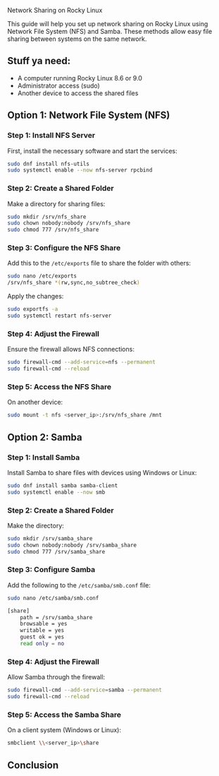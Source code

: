 
Network Sharing on Rocky Linux

This guide will help you set up network sharing on Rocky Linux using Network File System (NFS) and Samba. These methods allow easy file sharing between systems on the same network.

## Stuff ya need:
- A computer running Rocky Linux 8.6 or 9.0
- Administrator access (sudo)
- Another device to access the shared files


## **Option 1: Network File System (NFS)**

### Step 1: Install NFS Server
First, install the necessary software and start the services:
```bash
sudo dnf install nfs-utils
sudo systemctl enable --now nfs-server rpcbind
```

### Step 2: Create a Shared Folder
Make a directory for sharing files:
```bash
sudo mkdir /srv/nfs_share
sudo chown nobody:nobody /srv/nfs_share
sudo chmod 777 /srv/nfs_share
```

### Step 3: Configure the NFS Share
Add this to the `/etc/exports` file to share the folder with others:
```bash
sudo nano /etc/exports
/srv/nfs_share *(rw,sync,no_subtree_check)
```

Apply the changes:
```bash
sudo exportfs -a
sudo systemctl restart nfs-server
```

### Step 4: Adjust the Firewall
Ensure the firewall allows NFS connections:
```bash
sudo firewall-cmd --add-service=nfs --permanent
sudo firewall-cmd --reload
```

### Step 5: Access the NFS Share
On another device:
```bash
sudo mount -t nfs <server_ip>:/srv/nfs_share /mnt
```

## **Option 2: Samba**

### Step 1: Install Samba
Install Samba to share files with devices using Windows or Linux:
```bash
sudo dnf install samba samba-client
sudo systemctl enable --now smb
```

### Step 2: Create a Shared Folder
Make the directory:
```bash
sudo mkdir /srv/samba_share
sudo chown nobody:nobody /srv/samba_share
sudo chmod 777 /srv/samba_share
```

### Step 3: Configure Samba
Add the following to the `/etc/samba/smb.conf` file:
```bash
sudo nano /etc/samba/smb.conf

[share]
    path = /srv/samba_share
    browsable = yes
    writable = yes
    guest ok = yes
    read only = no
```

### Step 4: Adjust the Firewall
Allow Samba through the firewall:
```bash
sudo firewall-cmd --add-service=samba --permanent
sudo firewall-cmd --reload
```

### Step 5: Access the Samba Share
On a client system (Windows or Linux):
```bash
smbclient \\<server_ip>\share
```


## Conclusion





